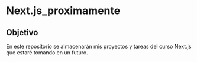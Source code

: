 # Next.js_proximamente


## Objetivo

En este repositorio se almacenarán mis proyectos y tareas del curso Next.js que estaré tomando en un futuro.